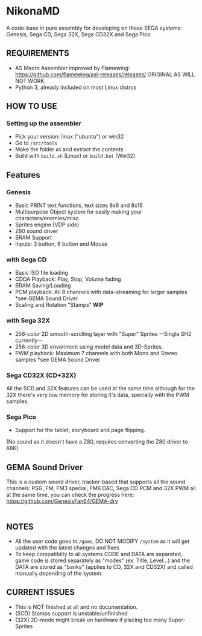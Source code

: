 # NikonaMD
A code-base in pure assembly for developing on these SEGA systems: Genesis, Sega CD, Sega 32X, Sega CD32X and Sega Pico.<br>

## REQUIREMENTS

* AS Macro Assembler improved by Flamewing: https://github.com/flamewing/asl-releases/releases/ ORIGINAL AS WILL NOT WORK.<br>
* Python 3, already included on most Linux distros<br>

## HOW TO USE

### Setting up the assembler

* Pick your version: linux ("ubuntu") or win32
* Go to `/src/tools`<br>
* Make the folder `AS` and extract the contents<br>
* Build with `build.sh` (Linux) or `build.bat` (Win32)

## Features

### Genesis

* Basic PRINT text functions, text sizes 8x8 and 8x16
* Multipurpose Object system for easily making your characters/enemies/misc.
* Sprites engine (VDP side)
* Z80 sound driver
* SRAM Support
* Inputs: 3 button, 6 button and Mouse

### with Sega CD

* Basic ISO file loading
* CDDA Playback: Play, Stop, Volume fading
* BRAM Saving/Loading
* PCM playback: All 8 channels with data-streaming for larger samples *see GEMA Sound Driver
* Scaling and Rotation "Stamps" **WIP**

### with Sega 32X

* 256-color 2D smooth-scrolling layer with "Super" Sprites --Single SH2 currently--
* 256-color 3D envoriment using model data and 3D-Sprites.
* PWM playback: Maximum 7 channels with both Mono and Stereo samples *see GEMA Sound Driver

### Sega CD32X (CD+32X)

All the SCD and 32X features can be used at the same time although for the 32X there's very low memory for storing it's data, specially with the PWM samples.

### Sega Pico

* Support for the tablet, storyboard and page flipping.

(No sound as it doesn't have a Z80, requires converting the Z80 driver to 68K)

## GEMA Sound Driver

This is a custom sound driver, tracker-based that supports all the sound channels: PSG, FM, FM3 special, FM6 DAC, Sega CD PCM and 32X PWM all at the same time, you can check the progress here: https://github.com/GenesisFan64/GEMA-drv <br>
<br>

## NOTES

* All the user code goes to `/game`, DO NOT MODIFY `/system` as it will get updated with the latest changes and fixes
* To keep compatibilty to all systems CODE and DATA are separated, game code is stored separately as "modes" (ex. Title, Level...) and the DATA are stored as "banks" (applies to CD, 32X and CD32X) and called manually depending of the system.

## CURRENT ISSUES

* This is NOT finished at all and no documentation.
* (SCD) Stamps support is unstable/unfinished
* (32X) 2D-mode might break on hardware if placing too many Super-Sprites

